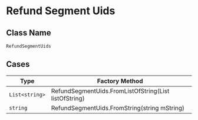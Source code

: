 
# Refund Segment Uids

## Class Name

`RefundSegmentUids`

## Cases

| Type | Factory Method |
|  --- | --- |
| `List<string>` | RefundSegmentUids.FromListOfString(List<string> listOfString) |
| `string` | RefundSegmentUids.FromString(string mString) |

